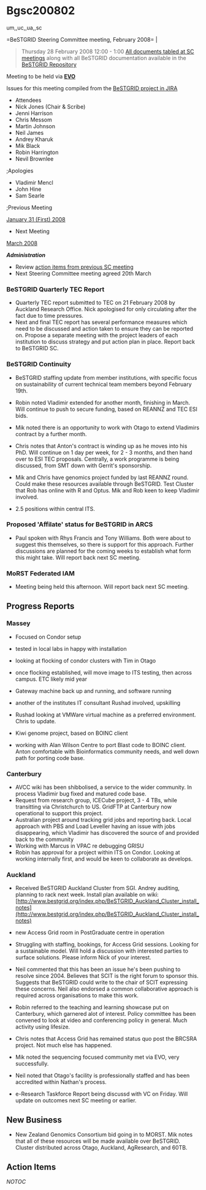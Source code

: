 # Bgsc200802

um,,uc,,ua,,sc

=BeSTGRID Steering Committee meeting, February 2008= |

>  Thursday 28 February 2008
>  12:00 - 1:00
>  [All documents tabled at SC meetings](https://svn.csi.ac.nz/svn/bestgrid/community/sc/) along with all BeSTGRID documentation available in the [BeSTGRID Repository](https://svn.csi.ac.nz/svn/bestgrid/)

Meeting to be held via **[EVO](http://evo.vrvs.org/)**

Issues for this meeting compiled from the [BeSTGRID project in JIRA](http://support.csi.ac.nz:8080/browse/BG)

- Attendees
- Nick Jones (Chair & Scribe)
- Jenni Harrison
- Chris Messom
- Martin Johnson
- Neil James
- Andrey Kharuk
- Mik Black
- Robin Harrington
- Nevil Brownlee

;Apologies
- Vladimir Mencl
- John Hine
- Sam Searle

;Previous Meeting

[January 31 (First) 2008](/wiki/spaces/BeSTGRID/pages/3816950776)

- Next Meeting

[March 2008](/wiki/spaces/BeSTGRID/pages/3816950608)

***Administration***
- Review [action items from previous SC meeting](/wiki/spaces/BeSTGRID/pages/3816950776#Bgsc200801-ActionItems)
- Next Steering Committee meeting agreed 20th March

### BeSTGRID Quarterly TEC Report

- Quarterly TEC report submitted to TEC on 21 February 2008 by Auckland Research Office. Nick apologised for only circulating after the fact due to time pressures.
- Next and final TEC report has several performance measures which need to be discussed and action taken to ensure they can be reported on. Propose a separate meeting with the project leaders of each institution to discuss strategy and put action plan in place. Report back to BeSTGRID SC.

### BeSTGRID Continuity

- BeSTGRID staffing update from member institutions, with specific focus on sustainability of current technical team members beyond February 19th.
	
- Robin noted Vladimir extended for another month, finishing in March. Will continue to push to secure funding, based on REANNZ and TEC ESI bids.
- Mik noted there is an opportunity to work with Otago to extend Vladimirs contract by a further month.
- Chris notes that Anton's contract is winding up as he moves into his PhD. Will continue on 1 day per week, for 2 - 3 months, and then hand over to ESI TEC proposals. Centrally, a work programme is being discussed, from SMT down with Gerrit's sponsorship.
- Mik and Chris have genomics project funded by last REANNZ round. Could make these resources available through BeSTGRID. Test Cluster that Rob has online with R and Optus. Mik and Rob keen to keep Vladimir involved.
- 2.5 positions within central ITS.

### Proposed 'Affilate' status for BeSTGRID in ARCS

- Paul spoken with Rhys Francis and Tony Williams. Both were about to suggest this themselves, so there is support for this approach. Further discussions are planned for the coming weeks to establish what form this might take. Will report back next SC meeting.

### MoRST Federated IAM

- Meeting being held this afternoon. Will report back next SC meeting.

## Progress Reports

### Massey

- Focused on Condor setup
	
- tested in local labs in happy with installation
- looking at flocking of condor clusters with Tim in Otago
- once flocking established, will move image to ITS testing, then across campus. ETC likely mid year
- Gateway machine back up and running, and software running
	
- another of the institutes IT consultant Rushad involved, upskilling
- Rushad looking at VMWare virtual machine as a preferred environment. Chris to update.
- Kiwi genome project, based on BOINC client
	
- working with Alan Wilson Centre to port Blast code to BOINC client. Anton comfortable with Bioinformatics community needs, and well down path for porting code base.

### Canterbury

- AVCC wiki has been shibbolised, a service to the wider community. In process Vladimir bug fixed and matured code base.
- Request from research group, ICECube project, 3 - 4 TBs, while transitting via Christchurch to US. GridFTP at Canterbury now operational to support this project.
- Australian project around tracking grid jobs and reporting back. Local approach with PBS and Load Leveller having an issue with jobs disappearing, which Vladimir has discovered the source of and provided back to the community
- Working with Marcus in VPAC re debugging GRISU
- Robin has approval for a project within ITS on Condor. Looking at working internally first, and would be keen to collaborate as develops.

### Auckland

- Received BeSTGRID Auckland Cluster from SGI. Andrey auditing, planning to rack next week. Install plan available on wiki: [http://www.bestgrid.org/index.php/BeSTGRID_Auckland_Cluster_install_notes](http://www.bestgrid.org/index.php/BeSTGRID_Auckland_Cluster_install_notes)
- new Access Grid room in PostGraduate centre in operation
	
- Struggling with staffing, bookings, for Access Grid sessions. Looking for a sustainable model. Will hold a discussion with interested parties to surface solutions. Please inform Nick of your interest.
- Neil commented that this has been an issue he's been pushing to resolve since 2004. Believes that SCIT is the right forum to sponsor this. Suggests that BeSTGRID could write to the chair of SCIT expressing these concerns. Neil also endorsed a common collaborative approach is required across organisations to make this work.
- Robin referred to the teaching and learning showcase put on Canterbury, which garnered alot of interest. Policy committee has been convened to look at video and conferencing policy in general. Much activity using lifesize.
- Chris notes that Access Grid has remained status quo post the BRCSRA project. Not much else has happened.
- Mik noted the sequencing focused community met via EVO, very successfully.
- Neil noted that Otago's facility is professionally staffed and has been accredited within Nathan's process.
- e-Research Taskforce Report being discussd with VC on Friday. Will update on outcomes next SC meeting or earlier.

## New Business

- New Zealand Genomics Consortium bid going in to MORST. Mik notes that all of these resources will be made available over BeSTGRID. Cluster distributed across Otago, Auckland, AgResearch, and 60TB.

## Action Items

_*NOTOC*_
